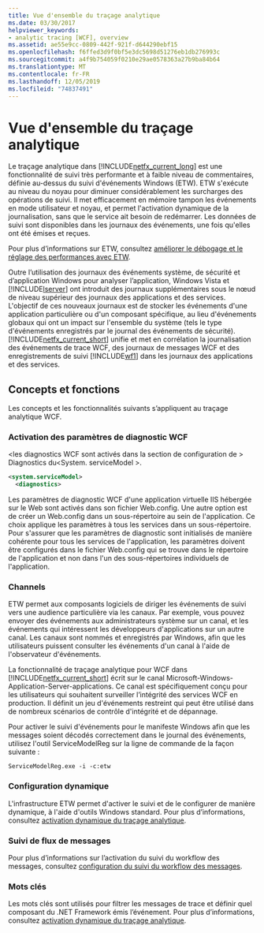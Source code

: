```yaml
---
title: Vue d'ensemble du traçage analytique
ms.date: 03/30/2017
helpviewer_keywords:
- analytic tracing [WCF], overview
ms.assetid: ae55e9cc-0809-442f-921f-d644290ebf15
ms.openlocfilehash: f6ffed3d9f0bf5e3dc5698d51276eb1db276993c
ms.sourcegitcommit: a4f9b754059f0210e29ae0578363a27b9ba84b64
ms.translationtype: MT
ms.contentlocale: fr-FR
ms.lasthandoff: 12/05/2019
ms.locfileid: "74837491"
---
```

# <a name="analytic-tracing-overview"></a>Vue d'ensemble du traçage analytique
Le traçage analytique dans [!INCLUDE[netfx_current_long](../../../../../includes/netfx-current-long-md.md)] est une fonctionnalité de suivi très performante et à faible niveau de commentaires, définie au-dessus du suivi d'événements Windows (ETW). ETW s'exécute au niveau du noyau pour diminuer considérablement les surcharges des opérations de suivi. Il met efficacement en mémoire tampon les événements en mode utilisateur et noyau, et permet l'activation dynamique de la journalisation, sans que le service ait besoin de redémarrer. Les données de suivi sont disponibles dans les journaux des événements, une fois qu'elles ont été émises et reçues.  
  
 Pour plus d’informations sur ETW, consultez [améliorer le débogage et le réglage des performances avec ETW](https://go.microsoft.com/fwlink/?LinkId=164781).  
  
 Outre l’utilisation des journaux des événements système, de sécurité et d’application Windows pour analyser l’application, Windows Vista et [!INCLUDE[lserver](../../../../../includes/lserver-md.md)] ont introduit des journaux supplémentaires sous le nœud de niveau supérieur des journaux des applications et des services. L'objectif de ces nouveaux journaux est de stocker les événements d'une application particulière ou d'un composant spécifique, au lieu d'événements globaux qui ont un impact sur l'ensemble du système (tels le type d'événements enregistrés par le journal des événements de sécurité). [!INCLUDE[netfx_current_short](../../../../../includes/netfx-current-short-md.md)] unifie et met en corrélation la journalisation des événements de trace WCF, des journaux de messages WCF et des enregistrements de suivi [!INCLUDE[wf1](../../../../../includes/wf1-md.md)] dans les journaux des applications et des services.  
  
## <a name="concepts-and-capabilities"></a>Concepts et fonctions  
 Les concepts et les fonctionnalités suivants s’appliquent au traçage analytique WCF.  
  
### <a name="enabling-wcf-diagnostics-settings"></a>Activation des paramètres de diagnostic WCF  
 \<les diagnostics WCF sont activés dans la section de configuration de > Diagnostics du\<System. serviceModel >.  
  
```xml  
<system.serviceModel>  
  <diagnostics>  
```  
  
 Les paramètres de diagnostic WCF d'une application virtuelle IIS hébergée sur le Web sont activés dans son fichier Web.config. Une autre option est de créer un Web.config dans un sous-répertoire au sein de l'application.  Ce choix applique les paramètres à tous les services dans un sous-répertoire.  Pour s'assurer que les paramètres de diagnostic sont initialisés de manière cohérente pour tous les services de l'application, les paramètres doivent être configurés dans le fichier Web.config qui se trouve dans le répertoire de l'application et non dans l'un des sous-répertoires individuels de l'application.  
  
### <a name="channels"></a>Channels  
 ETW permet aux composants logiciels de diriger les événements de suivi vers une audience particulière via les canaux. Par exemple, vous pouvez envoyer des événements aux administrateurs système sur un canal, et les événements qui intéressent les développeurs d'applications sur un autre canal. Les canaux sont nommés et enregistrés par Windows, afin que les utilisateurs puissent consulter les événements d'un canal à l'aide de l'observateur d'événements.  
  
 La fonctionnalité de traçage analytique pour WCF dans [!INCLUDE[netfx_current_short](../../../../../includes/netfx-current-short-md.md)] écrit sur le canal Microsoft-Windows-Application-Server-applications. Ce canal est spécifiquement conçu pour les utilisateurs qui souhaitent surveiller l’intégrité des services WCF en production. Il définit un jeu d'événements restreint qui peut être utilisé dans de nombreux scénarios de contrôle d'intégrité et de dépannage.  
  
 Pour activer le suivi d'événements pour le manifeste Windows afin que les messages soient décodés correctement dans le journal des événements, utilisez l'outil ServiceModelReg sur la ligne de commande de la façon suivante :  
  
 `ServiceModelReg.exe -i -c:etw`  
  
### <a name="dynamic-configuration"></a>Configuration dynamique  
 L'infrastructure ETW permet d'activer le suivi et de le configurer de manière dynamique, à l'aide d'outils Windows standard. Pour plus d’informations, consultez [activation dynamique du traçage analytique](dynamically-enabling-analytic-tracing.md).  
  
### <a name="message-flow-tracing"></a>Suivi de flux de messages  
 Pour plus d’informations sur l’activation du suivi du workflow des messages, consultez [configuration du suivi du workflow des messages](configuring-message-flow-tracing.md).  
  
### <a name="keywords"></a>Mots clés  
 Les mots clés sont utilisés pour filtrer les messages de trace et définir quel composant du .NET Framework émis l’événement. Pour plus d’informations, consultez [activation dynamique du traçage analytique](dynamically-enabling-analytic-tracing.md).
